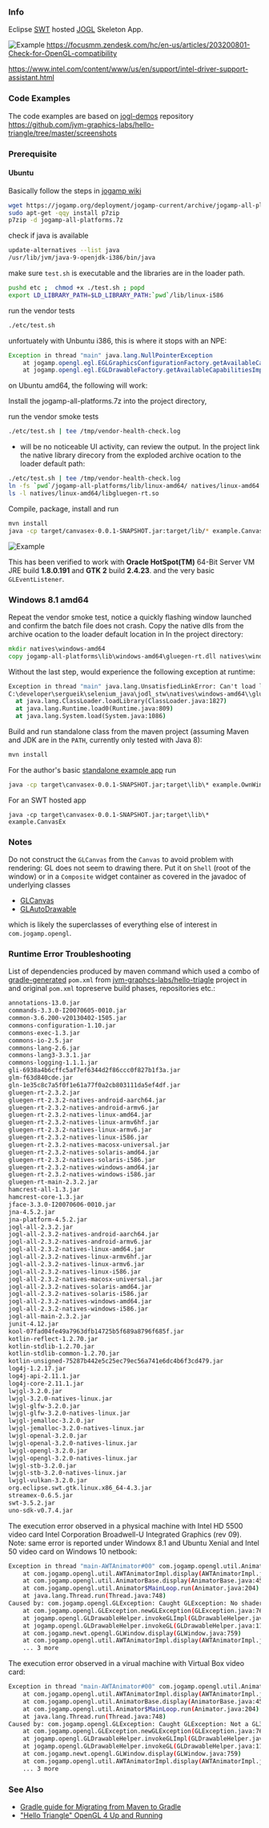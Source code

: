 ### Info
Eclipse [SWT](https://www.eclipse.org/swt/) hosted [JOGL](http://jogamp.org/jogl/www/) Skeleton App.

![Example](https://github.com/sergueik/selenium_java/blob/master/jodl_stw/screenshots/capture_jogapm.png)
https://focusmm.zendesk.com/hc/en-us/articles/203200801-Check-for-OpenGL-compatibility

https://www.intel.com/content/www/us/en/support/intel-driver-support-assistant.html
### Code Examples


The code examples are based on [jogl-demos](https://github.com/sgothel/jogl-demos) repository
https://github.com/jvm-graphics-labs/hello-triangle/tree/master/screenshots
### Prerequisite

#### Ubuntu
Basically follow the steps in [jogamp wiki](http://jogamp.org/wiki/index.php/Downloading_and_installing_JOG)



```sh
wget https://jogamp.org/deployment/jogamp-current/archive/jogamp-all-platforms.7z
sudo apt-get -qqy install p7zip
p7zip -d jogamp-all-platforms.7z
```
check if java is available
```sh
update-alternatives --list java
/usr/lib/jvm/java-9-openjdk-i386/bin/java
```
make sure `test.sh` is executable and the libraries are in the loader path.
```sh
pushd etc ;  chmod +x ./test.sh ; popd
export LD_LIBRARY_PATH=$LD_LIBRARY_PATH:`pwd`/lib/linux-i586
```
run the vendor tests
```sh
./etc/test.sh
```
unfortuately with Unbuntu i386, this is where it stops with an NPE:
```java
Exception in thread "main" java.lang.NullPointerException
	at jogamp.opengl.egl.EGLGraphicsConfigurationFactory.getAvailableCapabilities(EGLGraphicsConfigurationFactory.java:191)
	at jogamp.opengl.egl.EGLDrawableFactory.getAvailableCapabilitiesImpl(EGLDrawableFactory.java:1015)
```
on Ubuntu amd64, the following will work:

Install the jogamp-all-platforms.7z into the project directory,

run the vendor smoke tests
```sh
./etc/test.sh | tee /tmp/vendor-health-check.log
```
 -  will be no noticeable UI activity, can review the output.
In the project link the native library direcory from the exploded archive ocation to the loader default path:
```sh
./etc/test.sh | tee /tmp/vendor-health-check.log
ln -fs `pwd`/jogamp-all-platforms/lib/linux-amd64/ natives/linux-amd64
ls -l natives/linux-amd64/libgluegen-rt.so
```
Compile, package, install and run
```sh
mvn install
java -cp target/canvasex-0.0.1-SNAPSHOT.jar:target/lib/* example.CanvasEx
```
![Example](https://github.com/sergueik/selenium_java/blob/master/jodl_stw/screenshots/capture_jogapm_ubuntu-trustry-oracle-jdk8-amd64.png)

This has been verified to work with __Oracle HotSpot(TM)__ 64-Bit Server VM JRE build __1.8.0.191__ and __GTK 2__ build __2.4.23__.
and the very basic `GLEventListener`.

### Windows 8.1 amd64

Repeat the vendor smoke test, notice a quickly flashing window launched and confirm the batch file does not crash.
Copy the native dlls from the archive ocation to the loader default location in In the project directory:
```cmd
mkdir natives\windows-amd64				
copy jogamp-all-platforms\lib\windows-amd64\gluegen-rt.dll natives\windows-amd64
```

Without the last step, would experience the following exception at runtime:
```cmd		
Exception in thread "main" java.lang.UnsatisfiedLinkError: Can't load library:
C:\developer\sergueik\selenium_java\jodl_stw\natives\windows-amd64\\gluegen-rt.dll
  at java.lang.ClassLoader.loadLibrary(ClassLoader.java:1827)
  at java.lang.Runtime.load0(Runtime.java:809)
  at java.lang.System.load(System.java:1086)
```

Build and run standalone class from the maven project (assuming Maven and JDK are in the `PATH`,
currently only tested with Java 8):
```cmd
mvn install
```

For the author's basic [standalone example app](https://github.com/sgothel/jogl-demos/blob/master/maven/jp4da/jp4da-desktop/src/main/java/com/io7m/examples/jp4da/DesktopExample.java)
run
```cmd
java -cp target\canvasex-0.0.1-SNAPSHOT.jar;target\lib\* example.OwnWindowEx
```
For an SWT hosted app
```
java -cp target\canvasex-0.0.1-SNAPSHOT.jar;target\lib\* example.CanvasEx
```
### Notes

Do not construct the `GLCanvas` from the `Canvas` to avoid problem with rendering: GL does not seem to drawing there.
Put it on `Shell` (root of the window) or in a `Composite` widget container as covered in the javadoc of underlying classes
* [GLCanvas](https://jogamp.org/deployment/jogamp-current/javadoc/jogl/javadoc/com/jogamp/opengl/swt/GLCanvas.html)
* [GLAutoDrawable](https://jogamp.org/deployment/jogamp-current/javadoc/jogl/javadoc/com/jogamp/opengl/GLAutoDrawable.html)

which is likely the superclasses of everything else of interest in `com.jogamp.opengl`.

### Runtime Error Troubleshooting

List of dependencies produced by maven command which used a combo of [gradle-generated](https://stackoverflow.com/questions/17281927/how-to-make-gradle-generate-a-valid-pom-xml-file-at-the-root-of-a-project-for-ma)  `pom.xml` from [jvm-graphcs-labs/hello-triagle](https://github.com/jvm-graphics-labs/hello-triangle) project in and original `pom.xml` topreserve build phases, repositories etc.:


```sh
annotations-13.0.jar
commands-3.3.0-I20070605-0010.jar
common-3.6.200-v20130402-1505.jar
commons-configuration-1.10.jar
commons-exec-1.3.jar
commons-io-2.5.jar
commons-lang-2.6.jar
commons-lang3-3.3.1.jar
commons-logging-1.1.1.jar
gli-6938a4b6cffc5af7ef6344d2f86ccc0f827b1f3a.jar
glm-f63d840cde.jar
gln-1e35c8c7a5f0f1e61a77f0a2cb803111da5ef4df.jar
gluegen-rt-2.3.2.jar
gluegen-rt-2.3.2-natives-android-aarch64.jar
gluegen-rt-2.3.2-natives-android-armv6.jar
gluegen-rt-2.3.2-natives-linux-amd64.jar
gluegen-rt-2.3.2-natives-linux-armv6hf.jar
gluegen-rt-2.3.2-natives-linux-armv6.jar
gluegen-rt-2.3.2-natives-linux-i586.jar
gluegen-rt-2.3.2-natives-macosx-universal.jar
gluegen-rt-2.3.2-natives-solaris-amd64.jar
gluegen-rt-2.3.2-natives-solaris-i586.jar
gluegen-rt-2.3.2-natives-windows-amd64.jar
gluegen-rt-2.3.2-natives-windows-i586.jar
gluegen-rt-main-2.3.2.jar
hamcrest-all-1.3.jar
hamcrest-core-1.3.jar
jface-3.3.0-I20070606-0010.jar
jna-4.5.2.jar
jna-platform-4.5.2.jar
jogl-all-2.3.2.jar
jogl-all-2.3.2-natives-android-aarch64.jar
jogl-all-2.3.2-natives-android-armv6.jar
jogl-all-2.3.2-natives-linux-amd64.jar
jogl-all-2.3.2-natives-linux-armv6hf.jar
jogl-all-2.3.2-natives-linux-armv6.jar
jogl-all-2.3.2-natives-linux-i586.jar
jogl-all-2.3.2-natives-macosx-universal.jar
jogl-all-2.3.2-natives-solaris-amd64.jar
jogl-all-2.3.2-natives-solaris-i586.jar
jogl-all-2.3.2-natives-windows-amd64.jar
jogl-all-2.3.2-natives-windows-i586.jar
jogl-all-main-2.3.2.jar
junit-4.12.jar
kool-07fad04fe49a7963dfb14725b5f689a8796f685f.jar
kotlin-reflect-1.2.70.jar
kotlin-stdlib-1.2.70.jar
kotlin-stdlib-common-1.2.70.jar
kotlin-unsigned-75287b442e5c25ec79ec56a741e6dc4b6f3cd479.jar
log4j-1.2.17.jar
log4j-api-2.11.1.jar
log4j-core-2.11.1.jar
lwjgl-3.2.0.jar
lwjgl-3.2.0-natives-linux.jar
lwjgl-glfw-3.2.0.jar
lwjgl-glfw-3.2.0-natives-linux.jar
lwjgl-jemalloc-3.2.0.jar
lwjgl-jemalloc-3.2.0-natives-linux.jar
lwjgl-openal-3.2.0.jar
lwjgl-openal-3.2.0-natives-linux.jar
lwjgl-opengl-3.2.0.jar
lwjgl-opengl-3.2.0-natives-linux.jar
lwjgl-stb-3.2.0.jar
lwjgl-stb-3.2.0-natives-linux.jar
lwjgl-vulkan-3.2.0.jar
org.eclipse.swt.gtk.linux.x86_64-4.3.jar
streamex-0.6.5.jar
swt-3.5.2.jar
uno-sdk-v0.7.4.jar
```

The execution error observed in a physical machine with Intel HD 5500 video card Intel Corporation Broadwell-U Integrated Graphics (rev 09). Note: same error is reported under Windowx 8.1 and Ubuntu Xenial and Intel 50 video card on Windows 10 netbook:
```sh
Exception in thread "main-AWTAnimator#00" com.jogamp.opengl.util.AnimatorBase$UncaughtAnimatorException: com.jogamp.opengl.GLException: Caught GLException: No shader code found (source nor binary) for src: [shaders/gl3/hello-triangle.vert], bin: null on thread main-AWTAnimator#00
	at com.jogamp.opengl.util.AWTAnimatorImpl.display(AWTAnimatorImpl.java:92)
	at com.jogamp.opengl.util.AnimatorBase.display(AnimatorBase.java:452)
	at com.jogamp.opengl.util.Animator$MainLoop.run(Animator.java:204)
	at java.lang.Thread.run(Thread.java:748)
Caused by: com.jogamp.opengl.GLException: Caught GLException: No shader code found (source nor binary) for src: [shaders/gl3/hello-triangle.vert], bin: null on thread main-AWTAnimator#00
	at com.jogamp.opengl.GLException.newGLException(GLException.java:76)
	at jogamp.opengl.GLDrawableHelper.invokeGLImpl(GLDrawableHelper.java:1327)
	at jogamp.opengl.GLDrawableHelper.invokeGL(GLDrawableHelper.java:1147)
	at com.jogamp.newt.opengl.GLWindow.display(GLWindow.java:759)
	at com.jogamp.opengl.util.AWTAnimatorImpl.display(AWTAnimatorImpl.java:81)
	... 3 more
```
The execution error observed in a virual machine with Virtual Box video card:
```sh
Exception in thread "main-AWTAnimator#00" com.jogamp.opengl.util.AnimatorBase$UncaughtAnimatorException: com.jogamp.opengl.GLException: Caught GLException: Not a GL3 implementation on thread main-AWTAnimator#00
	at com.jogamp.opengl.util.AWTAnimatorImpl.display(AWTAnimatorImpl.java:92)
	at com.jogamp.opengl.util.AnimatorBase.display(AnimatorBase.java:452)
	at com.jogamp.opengl.util.Animator$MainLoop.run(Animator.java:204)
	at java.lang.Thread.run(Thread.java:748)
Caused by: com.jogamp.opengl.GLException: Caught GLException: Not a GL3 implementation on thread main-AWTAnimator#00
	at com.jogamp.opengl.GLException.newGLException(GLException.java:76)
	at jogamp.opengl.GLDrawableHelper.invokeGLImpl(GLDrawableHelper.java:1327)
	at jogamp.opengl.GLDrawableHelper.invokeGL(GLDrawableHelper.java:1147)
	at com.jogamp.newt.opengl.GLWindow.display(GLWindow.java:759)
	at com.jogamp.opengl.util.AWTAnimatorImpl.display(AWTAnimatorImpl.java:81)
	... 3 more
```

### See Also

 * [Gradle guide for Migrating from Maven to Gradle](https://guides.gradle.org/migrating-from-maven/)
 * ["Hello Triangle" OpenGL 4 Up and Running](http://antongerdelan.net/opengl/hellotriangle.html)
